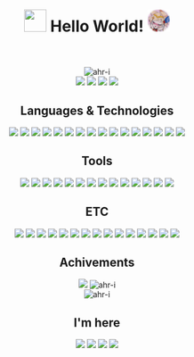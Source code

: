 <header>
  <h1 align="center">
    <img src="images/ahri_01.png" width="40" height="40">
    Hello World!
    <!--<img src="images/hanbyul.png" width="35" />-->
    <img src="images/ahri_00.png" width="40" height="40">
  </h1>
</header>

<p align="center">
  <img src="https://komarev.com/ghpvc/?username=ahr-i&label=Profile%20views&color=0a0a0a&style=flat" alt="ahr-i" /><br />
  <img src="https://img.shields.io/badge/Projects-8-blue" />
  <img src="https://img.shields.io/badge/Papers-2-red" />
  <img src="https://img.shields.io/badge/Competitions-7-yellow" />
  <img src="https://img.shields.io/badge/Patents-3-green" />
</p>

<h2 align="center">Languages & Technologies</h2>
<p align="center">
  <img src="https://img.shields.io/badge/Go-00ADD8?style=flat-square&logo=go&logoColor=FFFFFF" />
  <img src="https://img.shields.io/badge/Rust-000000?style=flat-square&logo=rust&logoColor=FFFFFF" />
  <img src="https://img.shields.io/badge/Solidity-363636?style=flat-square&logo=solidity&logoColor=FFFFFF" />
  <img src="https://img.shields.io/badge/C++-00599C?style=flat-square&logo=cplusplus&logoColor=FFFFFF" />
  <img src="https://img.shields.io/badge/C-A8B9CC?style=flat-square&logo=c&logoColor=FFFFFF" />
  <img src="https://img.shields.io/badge/Python-3776AB?style=flat-square&logo=python&logoColor=FFFFFF" />
  <img src="https://img.shields.io/badge/PyPy-193440?style=flat-square&logo=pypy&logoColor=FFFFFF" />
  <img src="https://img.shields.io/badge/Spring-6DB33F?style=flat-square&logo=spring&logoColor=FFFFFF" />
  <img src="https://img.shields.io/badge/C%23-512BD4?style=flat-square&logo=csharp&logoColor=FFFFFF" />
  <img src="https://img.shields.io/badge/GNU bash-4EAA25?style=flat-square&logo=gnubash&logoColor=FFFFFF" />
  <img src="https://img.shields.io/badge/Node.js-339933?style=flat-square&logo=nodedotjs&logoColor=FFFFFF" />
  <img src="https://img.shields.io/badge/JavaScript-F7DF1E?style=flat-square&logo=javascript&logoColor=FFFFFF" />
  <img src="https://img.shields.io/badge/HTML5-E34F26?style=flat-square&logo=html5&logoColor=FFFFFF" />
  <img src="https://img.shields.io/badge/CSS3-1572B6?style=flat-square&logo=css3&logoColor=FFFFFF" />
  <img src="https://img.shields.io/badge/Markdown-000000?style=flat-square&logo=markdown&logoColor=FFFFFF" />
  <img src="https://img.shields.io/badge/JSON-000000?style=flat-square&logo=json&logoColor=FFFFFF" />
</p>

<h2 align="center">Tools</h2>
<p align="center">
  <img src="https://img.shields.io/badge/Docker-2496ED?style=flat-square&logo=docker&logoColor=FFFFFF" />
  <img src="https://img.shields.io/badge/Web3.js-F16822?style=flat-square&logo=web3dotjs&logoColor=FFFFFF" />
  <img src="https://img.shields.io/badge/Git-F05032?style=flat-square&logo=git&logoColor=FFFFFF" />
  <img src="https://img.shields.io/badge/GitHub-181717?style=flat-square&logo=github&logoColor=FFFFFF" />
  <img src="https://img.shields.io/badge/Unity-000000?style=flat-square&logo=unity&logoColor=FFFFFF" />
  <img src="https://img.shields.io/badge/MySQL-4479A1?style=flat-square&logo=mysql&logoColor=FFFFFF" />
  <img src="https://img.shields.io/badge/SQLite-003B57?style=flat-square&logo=sqlite&logoColor=FFFFFF" />
  <img src="https://img.shields.io/badge/Kali Linux-557C94?style=flat-square&logo=kalilinux&logoColor=FFFFFF" />
  <img src="https://img.shields.io/badge/Visual Studio-5C2D91?style=flat-square&logo=visualstudio&logoColor=FFFFFF" />
  <img src="https://img.shields.io/badge/Visual Studio Code-007ACC?style=flat-square&logo=visualstudiocode&logoColor=FFFFFF" />
  <img src="https://img.shields.io/badge/Intellij IDEA-000000?style=flat-square&logo=intellijidea&logoColor=FFFFFF" />
  <img src="https://img.shields.io/badge/Notion-000000?style=flat-square&logo=notion&logoColor=FFFFFF" />
  <img src="https://img.shields.io/badge/Wireshark-1679A7?style=flat-square&logo=wireshark&logoColor=FFFFFF" />
  <img src="https://img.shields.io/badge/Figma-F24E1E?style=flat-square&logo=figma&logoColor=FFFFFF" />
</p>

<!--
<h2 align="center">Interests</h2>
<p align="center">
  <img src="https://img.shields.io/badge/Bitcoin-F7931A?style=flat-square&logo=bitcoin&logoColor=FFFFFF" />
  <img src="https://img.shields.io/badge/Ethereum-3C3C3D?style=flat-square&logo=ethereum&logoColor=FFFFFF" />
  <img src="https://img.shields.io/badge/Atom-66595C?style=flat-square&logo=atom&logoColor=FFFFFF" />
  <img src="https://img.shields.io/badge/XRP-25A768?style=flat-square&logo=xrp&logoColor=FFFFFF" />
  <img src="https://img.shields.io/badge/Chromium-4285F4?style=flat-square&logo=googlechrome&logoColor=FFFFFF" />
  <img src="https://img.shields.io/badge/Elastic Search-005571?style=flat-square&logo=elasticsearch&logoColor=FFFFFF" />
</p>
-->

<h2 align="center">ETC</h2>
<p align="center">
  <img src="https://img.shields.io/badge/Ableton Live-000000?style=flat-square&logo=abletonlive&logoColor=FFFFFF" />
  <img src="https://img.shields.io/badge/Adobe Photoshop-31A8FF?style=flat-square&logo=adobephotoshop&logoColor=FFFFFF" />
  <img src="https://img.shields.io/badge/Adobe Premiere Pro-9999FF?style=flat-square&logo=adobepremierepro&logoColor=FFFFFF" />
  <img src="https://img.shields.io/badge/Discord-5865F2?style=flat-square&logo=discord&logoColor=FFFFFF" />
  <img src="https://img.shields.io/badge/Gmail-EA4335?style=flat-square&logo=gmail&logoColor=FFFFFF" />
  <img src="https://img.shields.io/badge/Google Docs-4285F4?style=flat-square&logo=googledocs&logoColor=FFFFFF" />
  <img src="https://img.shields.io/badge/Google Sheets-34A853?style=flat-square&logo=googlesheets&logoColor=FFFFFF" />
  <img src="https://img.shields.io/badge/Google Drive-4285F4?style=flat-square&logo=googledrive&logoColor=FFFFFF" />
  <img src="https://img.shields.io/badge/Microsoft Excel-217346?style=flat-square&logo=microsoftexcel&logoColor=FFFFFF" />
  <img src="https://img.shields.io/badge/Microsoft Outlook-0078D4?style=flat-square&logo=microsoftoutlook&logoColor=FFFFFF" />
  <img src="https://img.shields.io/badge/Microsoft PowerPoint-B7472A?style=flat-square&logo=microsoftpowerpoint&logoColor=FFFFFF" />
  <img src="https://img.shields.io/badge/Microsoft Visio-3955A3?style=flat-square&logo=microsoftvisio&logoColor=FFFFFF" />
  <img src="https://img.shields.io/badge/Microsoft Word-2B579A?style=flat-square&logo=microsoftword&logoColor=FFFFFF" />
  <img src="https://img.shields.io/badge/MacOS-000000?style=flat-square&logo=macos&logoColor=FFFFFF" />
  <img src="https://img.shields.io/badge/Windows-0078D4?style=flat-square&logo=windows&logoColor=FFFFFF" />
</p>

<h2 align="center">Achivements</h2>
<p align="center">
  <!--
  <img height="150" src="http://mazassumnida.wtf/api/v2/generate_badge?boj=a_hri"/><br/>
  -->
  <img height="150" src="https://github-readme-stats.vercel.app/api?username=ahr-i&show_icons=true&theme=midnight-purple" />
  <img height="150" src="https://github-readme-streak-stats.herokuapp.com/?user=ahr-i&theme=midnight-purple" alt="ahr-i" /><br />
  <img height="186" src="https://github-profile-trophy.vercel.app/?username=ahr-i&theme=darkhub" alt="ahr-i" />
</p>

<h2 align="center">I'm here</h2>
<p align="center">
  <a href="https://x.com/a__hri" target="_blank"><img src="https://img.shields.io/badge/x-000000?style=for-the-badge&logo=x&logoColor=FFFFFF" /></a>
  <a href="https://github.com/ahr-i" target="_blank"><img src="https://img.shields.io/badge/GitHub-181717?style=for-the-badge&logo=github&logoColor=FFFFFF" /></a>
  <a href="https://www.instagram.com/ahri_s2_" target="_blank"><img src="https://img.shields.io/badge/Instagram-E4405F?style=for-the-badge&logo=instagram&logoColor=FFFFFF" /></a>
  <a href="https://www.reddit.com/user/a__hri" target="_blank"><img src="https://img.shields.io/badge/Reddit-FF4500?style=for-the-badge&logo=reddit&logoColor=FFFFFF" /></a>
</p>
